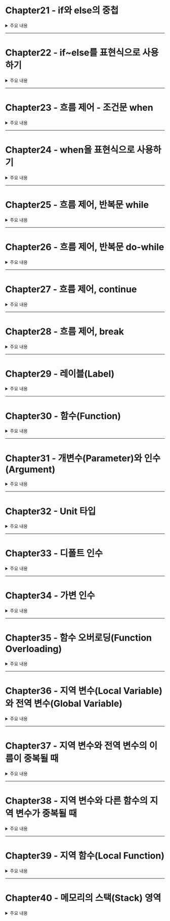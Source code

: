 # Chapter21 - if와 else의 중첩

<details><summary>주요 내용
</summary>

## if와 else의 중첩

</details>

---


# Chapter22 - if~else를 표현식으로 사용하기 
<details><summary>주요 내용
</summary>

## if~else를 표현식으로 사용하기 

 ```kotlin
  
  fun main(){

    val value : Int = if(10>5)
    {
        println("10은 5보다 크다")
        10
    }
    else
    {
        println("10은 5보다 크지 않다.")
        5
    }
    println(value) //10 
}
  
 ``` 

   
- if 블록과 else 블록의 마지막 표현식의 타입은 일치해야 한다 
- 만약 {} 블록이 비어있다면 Unit 타입이 되며 의미 없는 값이 저장된다 
- 이 표현식을 삼항 연산자처럼 사용 가능하므로 코틀린에서는 사함 연산자가 존재하지 않는다 
  
 

</details>


---


# Chapter23 - 흐름 제어 - 조건문 when
<details><summary>주요 내용
</summary>


## 흐름 제어 - 조건문 when
 
```kotlin
 
 when(타깃 표현식)
 {
  타깃 표현식과 비교할 값 -> { }
  타깃 표현식과 비교할 값2 -> { }
 }

``` 

 - 자바의 switch case를 업그레이드 한 버전이다.
 
 
 ```kotlin
 
 fun main(){
    val score : Int = 64

    when(score/10)
    {
        6 -> {println("D")}
        7 -> {println("C")}
        8 -> {println("B")}
        9,10 -> {println("A")}
        else -> println("F") // 실행문이 한 줄이라면 괄호생략 가능
    }
}
 
 ```
 
</details>


---



# Chapter24 - when을 표현식으로 사용하기 
<details><summary>주요 내용
</summary>

## when을 표현식으로 사용하기 

 ```kotlin
 
 fun main(){
    val score = 64
    
    val grade = when(score/10) {
        6 -> 'D'
        7 -> 'C'
        8 -> 'B'
        9, 10 -> 'A'
        else -> 'F'
    }
}
 
 ```
 
 ```kotlin
 
 val grade2 : Char = when{
        score >= 90 -> 'A'
        score >= 80 -> 'B'
        score >= 70 -> 'C'
        score >= 60 -> 'D'
        else -> 'F'
    }
 
 ```
 
 
 
 
  
</details>



---




# Chapter25 - 흐름 제어, 반복문 while
<details><summary>주요 내용
</summary>


## 흐름 제어 - 반복문 while
  
  
  
</details>



---





# Chapter26 - 흐름 제어, 반복문 do-while
<details><summary>주요 내용
</summary>


## 흐름 제어 - 반복문 do-while
  
  - 반드시 1번은 실행해야 할 때 사용
  
</details>



---




# Chapter27 - 흐름 제어, continue 
<details><summary>주요 내용
</summary>


## 흐름 제어 continue 
 
- continue 아래의 문장들은 모두 skip  
  
  
</details>



---




# Chapter28 - 흐름 제어, break
<details><summary>주요 내용
</summary>


## 흐름 제어 break
  
 - 특정 조건에 작성하며 break 키워드를 사용하면 반복문을 즉시 탈출할 수 있다
 
  
</details>





---





# Chapter29 - 레이블(Label)
<details><summary>주요 내용
</summary>

## 레이블(Label)
 
- break는 가장 가까운 반복문 '하나만' 빠져나온다. 이렇기 때문에 불필요한 코드가 들어갈 수도 있고 이를 방지하기 위해 코틀린에서는 **레이블(Label)** 이라는 문법을 제공한다 

- **name@** 을 while에 쓰고, break 바로 뒤에 **@name** 을 작성함으로써 실행 흐름을 제어한다
  
 ```kotlin
 
 fun main(){
    var x = 0
    var y = 0

    outer@ while(x<=20)
    {
        y = 0
        while(y<=20)
        {
            if(x+y==15 && x-y ==5)
            {
                break@outer
            }
            y+=1
        }
        x+=1
    }
    println("x:$x, y:$y")
}
 
 ```
 
 
  
  
</details>


---




# Chapter30 - 함수(Function)
<details><summary>주요 내용
</summary>

## 함수(Function)
 
 - 함수 속에 들어있던 문장들은 순차적으로 실행되며 이를 **함수 호출**이라고 부른다
 
 
```kotlin
 
 fun 식별자() : 반환 타입 {
  문장
 }
 
``` 

 ```kotlin
 
 fun main(){
    println(myFunction())
    println(myFunction()+10)
}

fun myFunction() : Int{
    val a = 3
    val b = 6
    println("a:" + a + ", b: " + b)
    return a+b 
}
 
 ```
 
 - 문장이 하나뿐인 블록은 =를 이용하여 줄여쓸 수 있으며 이 때 retun은 반드시 생략해야 하며 = 오른쪽은 함수의 반환 타입과 일치하는 표현식이 와야 한다 
 
 `fun function() : Double = 3.0 + 7`
 
 - 더 나아가, 아예 함수 반환 타입까지 생략할 수 있다
 
 `fun function() = 3.0 + 7`
  
</details>


---




# Chapter31 - 개변수(Parameter)와 인수(Argument)
<details><summary>주요 내용
</summary>

## 매개변수(Parameter)와 인수(Argument)
 
- **매개변수(Parameter)** : 함수를 호출한 곳으로부터 값을 전달받을 때 사용
- **인수(Argument)** : 매개변수에 저장되는 표현식
 
- 매개변수를 선언할 때는 var이나 val 키워드를 붙이지 않는다. **매개변수는 무조건 val로 선언되므로 값을 수정할 수 없다**

 ```kotlin
 
 fun main(){
    println(cToF(30))
    println(getAverage(89,96))
}

fun cToF(celsius: Int) : Double {
    return celsius * 1.8 +32
}
fun getAverage(a: Int, b: Int) : Double{
    return (a+b)/2.0
}
 
 ```
  
  
</details>

---


# Chapter32 - Unit 타입
<details><summary>주요 내용
</summary>


## Unit 타입
 
 - 함수의 반환타입을 생략하면 자동으로 Unit이 된다
 - println의 반환 타입도 Unit이다 
 
 `fun celsiusToFash(celsius: Int) = println(celsius * 1.8 + 32)`
  
 - 자바의 void에 대응되는 개념이나 완전히 같은 것은 아니다
 - void는 반환 값이 없음을 의미하는 특수 타입이지만, Unit은 **class 키워드로 정의된 일반 타입** 이다 
 - Unit 타입을 반환하는 함수는, return을 생략한다고 해도 암묵적으로 Unit 타입의 객체를 retrun 하도록 되어 있고 그 Unit 객체는 **싱글톤 인스턴스** 이기 때문에 매번 객체를 생성하지는 않는다
  
</details>

---


# Chapter33 - 디폴트 인수
<details><summary>주요 내용
</summary>

## 디폴트 인수

 - 매개변수를 선언과 동시에 디폴트 값으로 초기화 
 - 함수를 호출하는 부분에서 인수를 설정해줄 수도 있다
 
```kotlin
 
 fun main(){
    println(getAverage(89,96))
    getAverage(100,50,true)
    println(getAverage(50))
    getAverage(66,print = true)
    getAverage(print = true)
    getAverage(print=true, a = 10, b= 30)
}

fun getAverage(a: Int = 0, b : Int = 0, print : Boolean = false) : Double {
    val result = (a+b) / 2.0
    if(print)
        println(result)
    return result
}
 
``` 
  
- 매개변수의 이름을 지정한 인수는 일반 인수들보다 항상 오른쪽에 있어야 한다 
 
```kotlin
 
 getAverage(print = true, 10, 30) // error
 getAverage(10, print = true, 30) // error
 
``` 
 
 
 
</details>

---


# Chapter34 - 가변 인수
<details><summary>주요 내용
</summary>

## 가변 인수

- 매개변수 앞에 **vararg 키워드** 를 붙인다  
  

 ```kotlin
 
 fun main(){
    println(getSumOf(1,2,3,4,5,6,7)) // 28
    println(getSumOf(32,57,12))      // 101
    println(getSumOf())              // 0
}

fun getSumOf(vararg numbers : Int) : Int{
    val size = numbers.size
    var i = 0; var sum = 0

    while(i<size)
    {
        sum+=numbers[i]
        i+=1
    }
    return sum
}
 
```               
                  
 - 가변 인수는 일반 인수와 함께 쓸 수도 있다
                  
 `fun function(something: Char, vararg numbers: Int): Int`
                  
 - 이 함수의 호출은 이와 같다
 
 `function(Char 타입 인수, N개의 Int 타입 인수) `
                  
 - 일반 인수가 가변 인수보다 오른쪽에 있으면 호출시 인수에 매개변수 이름을 붙여야 한다
                  
 `fun function(vararg numbers: Int, something: Char): Int `
                  
 - 이 함수의 호출은 이와 같다 
               
 `function(N개의 Int 타입 인수, something = Char 타입 인수)`
                  
                  
 ```kotlin
                 
    fun main(){
          test(1,2,3,4,5,something = 'C')        // number에 [1,2,3,4,5]가 들어간다
    }
    fun test(vararg number : Int, something : Char ): Int
       
    }             
                  
                  
 ```              
                  
 
 
</details>



---


# Chapter35 - 함수 오버로딩(Function Overloading)
<details><summary>주요 내용
</summary>

## 함수 오버로딩(Function Overloading)
 
- 이름이 같은 함수를 여러 개 선언하는 것 

  
  
  
</details>





---


# Chapter36 - 지역 변수(Local Variable)와 전역 변수(Global Variable)
<details><summary>주요 내용
</summary>


## 지역 변수(Local Variable)와 전역 변수(Global Variable)
  
 - **전역 변수** : 함수 밖에 선언한 변수이고 함수 호출이 끝나도 사라지지 않는다 
 
 - **지역 변수** : 함수 안에 선언한 변수이고 블록 밖으로 나가면 사라진다
 
 - **스코프(scope)** : 변수가 인식될 수 있는 범위
  
 
 
 
 
 
 
 
 
 
</details>





---


# Chapter37 - 지역 변수와 전역 변수의 이름이 중복될 때
<details><summary>주요 내용
</summary>


## 지역 변수와 전역 변수의 이름이 중복될 때
 
 
```kotlin
 
 var a = 5

fun main(){
    val a = 30
    println(a) // 가까운 scope에 있는 30을 출력한다 
    func()
}
fun func()
{
    println(a) // 5를 출력한다
}
 
``` 
 
 - 가장 가까운 스코프의 변수를 출력한다
 

  
</details>





---


# Chapter38 - 지역 변수와 다른 함수의 지역 변수가 중복될 때
<details><summary>주요 내용
</summary>

## 지역 변수와 다른 함수의 지역 변수가 중복될 때

 - 지역 변수 간에 스코프가 겹치지 않기 때문에 함수 간에 변수의 이름이 같아도 문제가 없다 
  
  
</details>



---


# Chapter39 - 지역 함수(Local Function)
<details><summary>주요 내용
</summary>


## 지역 함수(Local Function)
 
- **지역 함수** : 블록 안에 선언된 함수 
 
```kotlin
 
 fun main(){
    fun printFomular(a: Int = 20, b: Int){
        println(a * b + a - b)
    }

    printFomular(73,1)
    printFomular( b= 30)
}
 
``` 
 
 
  
  
</details>



---


# Chapter40 - 메모리의 스택(Stack) 영역
<details><summary>주요 내용
</summary>

## 메모리의 스택(Stack) 영역
 
- **스택(Stack)** : 지역 변수가 저장되는 공간. 차곡차곡 쌓인다
- 함수 호출 시 스택 영역에 해당 함수가 쌓이고 그 안의 변수들이 쌓이며 함수 호출 종료 시 스택 영역에서 사라진다
- main 함수가 끝나면서 모든 지역 변수가 스택 영역에서 사라진다

  
  
  
</details>

